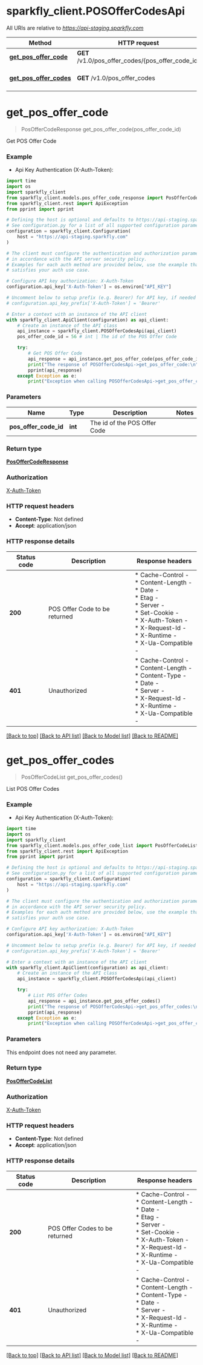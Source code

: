 # sparkfly_client.POSOfferCodesApi

All URIs are relative to *https://api-staging.sparkfly.com*

Method | HTTP request | Description
------------- | ------------- | -------------
[**get_pos_offer_code**](POSOfferCodesApi.md#get_pos_offer_code) | **GET** /v1.0/pos_offer_codes/{pos_offer_code_id} | Get POS Offer Code
[**get_pos_offer_codes**](POSOfferCodesApi.md#get_pos_offer_codes) | **GET** /v1.0/pos_offer_codes | List POS Offer Codes


# **get_pos_offer_code**
> PosOfferCodeResponse get_pos_offer_code(pos_offer_code_id)

Get POS Offer Code

### Example

* Api Key Authentication (X-Auth-Token):
```python
import time
import os
import sparkfly_client
from sparkfly_client.models.pos_offer_code_response import PosOfferCodeResponse
from sparkfly_client.rest import ApiException
from pprint import pprint

# Defining the host is optional and defaults to https://api-staging.sparkfly.com
# See configuration.py for a list of all supported configuration parameters.
configuration = sparkfly_client.Configuration(
    host = "https://api-staging.sparkfly.com"
)

# The client must configure the authentication and authorization parameters
# in accordance with the API server security policy.
# Examples for each auth method are provided below, use the example that
# satisfies your auth use case.

# Configure API key authorization: X-Auth-Token
configuration.api_key['X-Auth-Token'] = os.environ["API_KEY"]

# Uncomment below to setup prefix (e.g. Bearer) for API key, if needed
# configuration.api_key_prefix['X-Auth-Token'] = 'Bearer'

# Enter a context with an instance of the API client
with sparkfly_client.ApiClient(configuration) as api_client:
    # Create an instance of the API class
    api_instance = sparkfly_client.POSOfferCodesApi(api_client)
    pos_offer_code_id = 56 # int | The id of the POS Offer Code

    try:
        # Get POS Offer Code
        api_response = api_instance.get_pos_offer_code(pos_offer_code_id)
        print("The response of POSOfferCodesApi->get_pos_offer_code:\n")
        pprint(api_response)
    except Exception as e:
        print("Exception when calling POSOfferCodesApi->get_pos_offer_code: %s\n" % e)
```



### Parameters

Name | Type | Description  | Notes
------------- | ------------- | ------------- | -------------
 **pos_offer_code_id** | **int**| The id of the POS Offer Code | 

### Return type

[**PosOfferCodeResponse**](PosOfferCodeResponse.md)

### Authorization

[X-Auth-Token](../README.md#X-Auth-Token)

### HTTP request headers

 - **Content-Type**: Not defined
 - **Accept**: application/json

### HTTP response details
| Status code | Description | Response headers |
|-------------|-------------|------------------|
**200** | POS Offer Code to be returned |  * Cache-Control -  <br>  * Content-Length -  <br>  * Date -  <br>  * Etag -  <br>  * Server -  <br>  * Set-Cookie -  <br>  * X-Auth-Token -  <br>  * X-Request-Id -  <br>  * X-Runtime -  <br>  * X-Ua-Compatible -  <br>  |
**401** | Unauthorized |  * Cache-Control -  <br>  * Content-Length -  <br>  * Content-Type -  <br>  * Date -  <br>  * Server -  <br>  * X-Request-Id -  <br>  * X-Runtime -  <br>  * X-Ua-Compatible -  <br>  |

[[Back to top]](#) [[Back to API list]](../README.md#documentation-for-api-endpoints) [[Back to Model list]](../README.md#documentation-for-models) [[Back to README]](../README.md)

# **get_pos_offer_codes**
> PosOfferCodeList get_pos_offer_codes()

List POS Offer Codes

### Example

* Api Key Authentication (X-Auth-Token):
```python
import time
import os
import sparkfly_client
from sparkfly_client.models.pos_offer_code_list import PosOfferCodeList
from sparkfly_client.rest import ApiException
from pprint import pprint

# Defining the host is optional and defaults to https://api-staging.sparkfly.com
# See configuration.py for a list of all supported configuration parameters.
configuration = sparkfly_client.Configuration(
    host = "https://api-staging.sparkfly.com"
)

# The client must configure the authentication and authorization parameters
# in accordance with the API server security policy.
# Examples for each auth method are provided below, use the example that
# satisfies your auth use case.

# Configure API key authorization: X-Auth-Token
configuration.api_key['X-Auth-Token'] = os.environ["API_KEY"]

# Uncomment below to setup prefix (e.g. Bearer) for API key, if needed
# configuration.api_key_prefix['X-Auth-Token'] = 'Bearer'

# Enter a context with an instance of the API client
with sparkfly_client.ApiClient(configuration) as api_client:
    # Create an instance of the API class
    api_instance = sparkfly_client.POSOfferCodesApi(api_client)

    try:
        # List POS Offer Codes
        api_response = api_instance.get_pos_offer_codes()
        print("The response of POSOfferCodesApi->get_pos_offer_codes:\n")
        pprint(api_response)
    except Exception as e:
        print("Exception when calling POSOfferCodesApi->get_pos_offer_codes: %s\n" % e)
```



### Parameters
This endpoint does not need any parameter.

### Return type

[**PosOfferCodeList**](PosOfferCodeList.md)

### Authorization

[X-Auth-Token](../README.md#X-Auth-Token)

### HTTP request headers

 - **Content-Type**: Not defined
 - **Accept**: application/json

### HTTP response details
| Status code | Description | Response headers |
|-------------|-------------|------------------|
**200** | POS Offer Codes to be returned |  * Cache-Control -  <br>  * Content-Length -  <br>  * Date -  <br>  * Etag -  <br>  * Server -  <br>  * Set-Cookie -  <br>  * X-Auth-Token -  <br>  * X-Request-Id -  <br>  * X-Runtime -  <br>  * X-Ua-Compatible -  <br>  |
**401** | Unauthorized |  * Cache-Control -  <br>  * Content-Length -  <br>  * Content-Type -  <br>  * Date -  <br>  * Server -  <br>  * X-Request-Id -  <br>  * X-Runtime -  <br>  * X-Ua-Compatible -  <br>  |

[[Back to top]](#) [[Back to API list]](../README.md#documentation-for-api-endpoints) [[Back to Model list]](../README.md#documentation-for-models) [[Back to README]](../README.md)

